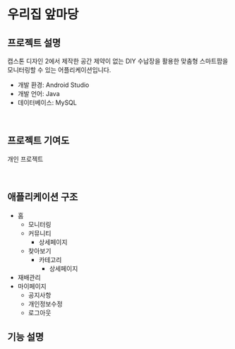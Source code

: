 # 우리집 앞마당

## 프로젝트 설명
캡스톤 디자인 2에서 제작한 공간 제약이 없는 DIY 수납장을 활용한 맞춤형 스마트팜을 모니터링할 수 있는 어플리케이션입니다. 

- 개발 환경: Android Studio
- 개발 언어: Java
- 데이터베이스: MySQL

</br>

## 프로젝트 기여도
개인 프로젝트

</br>


## 애플리케이션 구조
- 홈
  - 모니터링
  - 커뮤니티
    - 상세페이지
  - 찾아보기
    - 카테고리
      - 상세페이지
- 재배관리
- 마이페이지
  - 공지사항
  - 개인정보수정
  - 로그아웃

## 기능 설명
